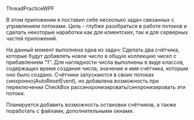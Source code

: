 ThreadPracticeWPF

В этом приложении я поставил себе несколько задач связанных с управлением потоками. 
Цель - глубже разобраться в работе потоков и сделать некоторые наработки как для клиентских, так и для серверных частей приложений.

На данный момент выполнена одна из задач: 
Сделать два счётчика, которые будут добавлять новое число в общую коллекцию чисел с прибавлением "1". 
Для наглядности числа выполнены в виде классов, содержащих время создания числа, значение и имя счётчика, которым оно было создано.
Счётчики запускаются в своих потоках синхронно(AutoResetEvent), но добавлена возможность при переключении CheckBox рассинхронизировать/синхронизировать эти потоки.

Планируется добавить возможность остановки счётчиков, а также поработать с файлами, дополнительными окнами.
